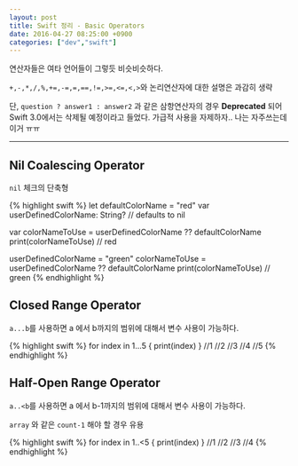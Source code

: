 ```yaml
---
layout: post
title: Swift 정리 - Basic Operators
date: 2016-04-27 08:25:00 +0900
categories: ["dev","swift"]
--- 
```


연산자들은 여타 언어들이 그렇듯 비슷비슷하다.

`+,-,*,/,%,+=,-=,=,==,!=,>=,<=,<,>`와 논리연산자에 대한 설명은 과감히 생략

단, `question ? answer1 : answer2` 과 같은 삼항연산자의 경우 **Deprecated** 되어 Swift 3.0에서는 삭제될 예정이라고 들었다. 가급적 사용을 자제하자.. 나는 자주쓰는데 이거 ㅠㅠ

---

## Nil Coalescing Operator

`nil` 체크의 단축형


{% highlight swift %}
let defaultColorName = "red"
var userDefinedColorName: String?   // defaults to nil
 
var colorNameToUse = userDefinedColorName ?? defaultColorName
print(colorNameToUse) // red

userDefinedColorName = "green"
colorNameToUse = userDefinedColorName ?? defaultColorName
print(colorNameToUse) // green
{% endhighlight %}

## Closed Range Operator

`a...b`를 사용하면 a 에서 b까지의 범위에 대해서 변수 사용이 가능하다.

{% highlight swift %}
for index in 1...5 {
    print(index)
}
//1
//2
//3
//4
//5
{% endhighlight %}

## Half-Open Range Operator

`a..<b`를 사용하면 a 에서 b-1까지의 범위에 대해서 변수 사용이 가능하다.

`array` 와 같은 `count-1` 해야 할 경우 유용

{% highlight swift %}
for index in 1..<5 {
    print(index)
}
//1
//2
//3
//4
{% endhighlight %}